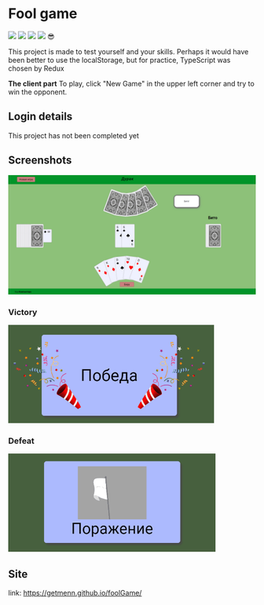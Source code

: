 # Fool game

![](https://img.shields.io/npm/v/react?label=React&style=flat-square) ![](https://img.shields.io/npm/v/sass?label=sass&style=flat-square) ![](https://img.shields.io/npm/v/react-redux?label=React-redux&style=flat-square) ![](https://img.shields.io/npm/v/typescript?label=typescript&style=flat-square) :sunglasses:

This project is made to test yourself and your skills. Perhaps it would have been better to use the localStorage, but for practice, TypeScript was chosen by Redux

**The client part** 
To play, click "New Game" in the upper left corner and try to win the opponent.

## Login details

This project has not been completed yet

## Screenshots

![Game](https://github.com/Getmenn/foolGame/raw/master/src/components/images/readMe/game.jpg)

### Victory
<img src='https://github.com/Getmenn/foolGame/raw/master/src/components/images/readMe/gifVictory.gif' height=200px alt='victory'>

### Defeat 
<img src='https://github.com/Getmenn/foolGame/raw/master/src/components/images/readMe/gifDefeat.gif' height=200px alt='defeat'>


## Site

link: https://getmenn.github.io/foolGame/

